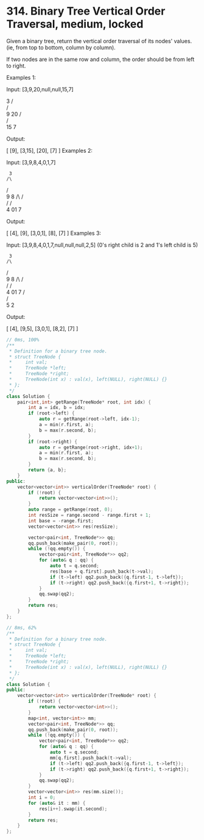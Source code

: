 # 314. Binary Tree Vertical Order Traversal, medium, locked
Given a binary tree, return the vertical order traversal of its nodes' values. (ie, from top to bottom, column by column).

If two nodes are in the same row and column, the order should be from left to right.

Examples 1:

Input: [3,9,20,null,null,15,7]

   3
  /\
 /  \
 9  20
    /\
   /  \
  15   7 

Output:

[
  [9],
  [3,15],
  [20],
  [7]
]
Examples 2:

Input: [3,9,8,4,0,1,7]

     3
    /\
   /  \
   9   8
  /\  /\
 /  \/  \
 4  01   7 

Output:

[
  [4],
  [9],
  [3,0,1],
  [8],
  [7]
]
Examples 3:

Input: [3,9,8,4,0,1,7,null,null,null,2,5] (0's right child is 2 and 1's left child is 5)

     3
    /\
   /  \
   9   8
  /\  /\
 /  \/  \
 4  01   7
    /\
   /  \
   5   2

Output:

[
  [4],
  [9,5],
  [3,0,1],
  [8,2],
  [7]
]
```c++
// 0ms, 100%
/**
 * Definition for a binary tree node.
 * struct TreeNode {
 *     int val;
 *     TreeNode *left;
 *     TreeNode *right;
 *     TreeNode(int x) : val(x), left(NULL), right(NULL) {}
 * };
 */
class Solution {
    pair<int,int> getRange(TreeNode* root, int idx) {
        int a = idx, b = idx;
        if (root->left) {
            auto r = getRange(root->left, idx-1);
            a = min(r.first, a);
            b = max(r.second, b);
        }
        if (root->right) {
            auto r = getRange(root->right, idx+1);
            a = min(r.first, a);
            b = max(r.second, b);
        }
        return {a, b};
    }
public:
    vector<vector<int>> verticalOrder(TreeNode* root) {
        if (!root) {
            return vector<vector<int>>();
        }
        auto range = getRange(root, 0);
        int resSize = range.second - range.first + 1;
        int base = -range.first;
        vector<vector<int>> res(resSize);

        vector<pair<int, TreeNode*>> qq;
        qq.push_back(make_pair(0, root));
        while (!qq.empty()) {
            vector<pair<int, TreeNode*>> qq2;
            for (auto& q : qq) {
                auto t = q.second;
                res[base + q.first].push_back(t->val);
                if (t->left) qq2.push_back({q.first-1, t->left});
                if (t->right) qq2.push_back({q.first+1, t->right});
            }
            qq.swap(qq2);
        }
        return res;
    }
};

// 8ms, 62%
/**
 * Definition for a binary tree node.
 * struct TreeNode {
 *     int val;
 *     TreeNode *left;
 *     TreeNode *right;
 *     TreeNode(int x) : val(x), left(NULL), right(NULL) {}
 * };
 */
class Solution {
public:
    vector<vector<int>> verticalOrder(TreeNode* root) {
        if (!root) {
            return vector<vector<int>>();
        }
        map<int, vector<int>> mm;
        vector<pair<int, TreeNode*>> qq;
        qq.push_back(make_pair(0, root));
        while (!qq.empty()) {
            vector<pair<int, TreeNode*>> qq2;
            for (auto& q : qq) {
                auto t = q.second;
                mm[q.first].push_back(t->val);
                if (t->left) qq2.push_back({q.first-1, t->left});
                if (t->right) qq2.push_back({q.first+1, t->right});
            }
            qq.swap(qq2);
        }
        vector<vector<int>> res(mm.size());
        int i = 0;
        for (auto& it : mm) {
            res[i++].swap(it.second);
        }
        return res;
    }
};
```